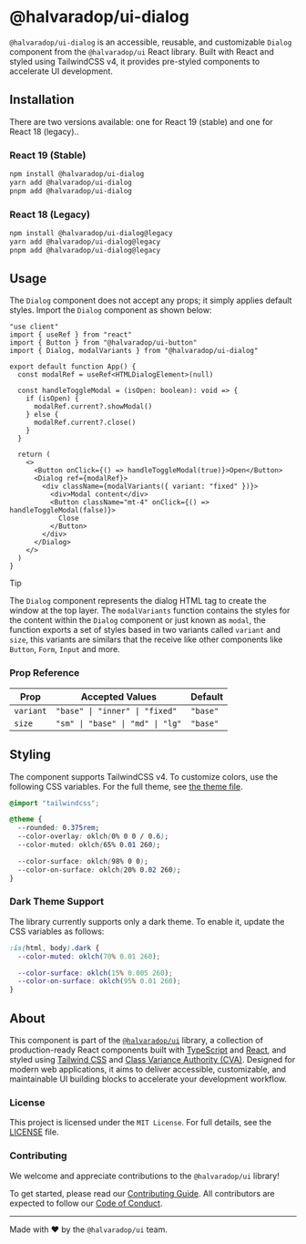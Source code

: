 # @halvaradop/ui-dialog

`@halvaradop/ui-dialog` is an accessible, reusable, and customizable `Dialog` component from the `@halvaradop/ui` React library. Built with React and styled using TailwindCSS v4, it provides pre-styled components to accelerate UI development.

## Installation

There are two versions available: one for React 19 (stable) and one for React 18 (legacy)..

### React 19 (Stable)

```bash
npm install @halvaradop/ui-dialog
yarn add @halvaradop/ui-dialog
pnpm add @halvaradop/ui-dialog
```

### React 18 (Legacy)

```bash
npm install @halvaradop/ui-dialog@legacy
yarn add @halvaradop/ui-dialog@legacy
pnpm add @halvaradop/ui-dialog@legacy
```

## Usage

The `Dialog` component does not accept any props; it simply applies default styles. Import the `Dialog` component as shown below:

```tsx
"use client"
import { useRef } from "react"
import { Button } from "@halvaradop/ui-button"
import { Dialog, modalVariants } from "@halvaradop/ui-dialog"

export default function App() {
  const modalRef = useRef<HTMLDialogElement>(null)

  const handleToggleModal = (isOpen: boolean): void => {
    if (isOpen) {
      modalRef.current?.showModal()
    } else {
      modalRef.current?.close()
    }
  }

  return (
    <>
      <Button onClick={() => handleToggleModal(true)}>Open</Button>
      <Dialog ref={modalRef}>
        <div className={modalVariants({ variant: "fixed" })}>
          <div>Modal content</div>
          <Button className="mt-4" onClick={() => handleToggleModal(false)}>
            Close
          </Button>
        </div>
      </Dialog>
    </>
  )
}
```

> [!TIP]
> The `Dialog` component represents the dialog HTML tag to create the window at the top layer. The `modalVariants` function contains the styles for the content within the `Dialog` component or just known as `modal`, the function exports a set of styles based in two variants called `variant` and `size`, this variants are similars that the receive like other components like `Button`, `Form`, `Input` and more.

### Prop Reference

| Prop      | Accepted Values                  | Default  |
| --------- | -------------------------------- | -------- |
| `variant` | `"base" \| "inner" \| "fixed"`   | `"base"` |
| `size`    | `"sm" \| "base" \| "md" \| "lg"` | `"base"` |

## Styling

The component supports TailwindCSS v4. To customize colors, use the following CSS variables. For the full theme, see [the theme file](https://github.com/halvaradop/ui/blob/master/tailwind.css).

```css
@import "tailwindcss";

@theme {
  --rounded: 0.375rem;
  --color-overlay: oklch(0% 0 0 / 0.6);
  --color-muted: oklch(65% 0.01 260);

  --color-surface: oklch(98% 0 0);
  --color-on-surface: oklch(20% 0.02 260);
}
```

### Dark Theme Support

The library currently supports only a dark theme. To enable it, update the CSS variables as follows:

```css
:is(html, body).dark {
  --color-muted: oklch(70% 0.01 260);

  --color-surface: oklch(15% 0.005 260);
  --color-on-surface: oklch(95% 0.01 260);
}
```

## About

This component is part of the [`@halvaradop/ui`](https://github.com/halvaradop/ui) library, a collection of production-ready React components built with [TypeScript](https://www.typescriptlang.org/) and [React](https://react.dev/), and styled using [Tailwind CSS](https://tailwindcss.com/) and [Class Variance Authority (CVA)](https://cva.style/). Designed for modern web applications, it aims to deliver accessible, customizable, and maintainable UI building blocks to accelerate your development workflow.

### License

This project is licensed under the `MIT License`. For full details, see the [LICENSE](https://github.com/halvaradop/ui/blob/master/LICENSE) file.

### Contributing

We welcome and appreciate contributions to the `@halvaradop/ui` library!

To get started, please read our [Contributing Guide](https://github.com/halvaradop/ui/blob/main/docs/CONTRIBUTING.md). All contributors are expected to follow our [Code of Conduct](https://github.com/halvaradop/.github/blob/main/.github/CODE_OF_CONDUCT.md).

---

Made with ❤️ by the `@halvaradop/ui` team.
